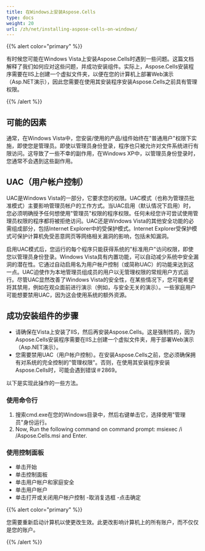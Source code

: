 ```yaml
---
title: 在Windows上安装Aspose.Cells
type: docs
weight: 20
url: /zh/net/installing-aspose-cells-on-windows/
---
```


{{% alert color="primary" %}} 

有时候您可能在Windows Vista上安装Aspose.Cells时遇到一些问题。这篇文档解释了我们如何应对这些问题，并成功安装组件。实际上，Aspose.Cells安装程序需要在IIS上创建一个虚拟文件夹，以便在您的计算机上部署Web演示（Asp.NET演示），因此您需要在使用其安装程序安装Aspose.Cells之前具有管理权限。

{{% /alert %}} 
## **可能的因素**
通常，在Windows Vista中，您安装/使用的产品/组件始终在"普通用户"权限下实施，即使您是管理员。即使以管理员身份登录，程序也只被允许对文件系统进行有限访问。这导致了一些不幸的副作用，在Windows XP中，以管理员身份登录时，您通常不会遇到这些副作用。
## **UAC（用户帐户控制）**
UAC是Windows Vista的一部分，它要求您的权限。UAC模式（也称为管理员批准模式）主要影响管理员帐户的工作方式。当UAC启用（默认情况下启用）时，您必须明确授予任何想使用"管理员"权限的程序权限。任何未经您许可尝试使用管理员权限的程序都将被拒绝访问。UAC还是Windows Vista的其他安全功能的必需组成部分，包括Internet Explorer中的受保护模式。Internet Explorer受保护模式可保护计算机免受恶意网页等网络相关漏洞的影响，包括未知漏洞。

启用UAC模式后，您运行的每个程序只能获得系统的"标准用户"访问权限，即使您以管理员身份登录。Windows Vista具有内置功能，可以自动减少系统中安全漏洞的潜在性。它通过自动启用名为用户帐户控制（或简称UAC）的功能来达到这一点。UAC迫使作为本地管理员组成员的用户以无管理权限的常规用户方式运行。尽管UAC显然改善了Windows Vista的安全性，在某些情况下，您可能希望将其禁用，例如在观众面前进行演示（例如，与安全无关的演示）。一些家庭用户可能想要禁用UAC，因为这会使用系统的额外资源。
## **成功安装组件的步骤**
- 请确保在Vista上安装了IIS，然后再安装Aspose.Cells。这是强制性的，因为Aspose.Cells安装程序需要在IIS上创建一个虚拟文件夹，用于部署Web演示（Asp.NET演示）。
- 您需要禁用UAC（用户帐户控制）。在安装Aspose.Cells之前，您必须确保拥有对系统的完全控制的"管理权限"。否则，在使用其安装程序安装Aspose.Cells时，可能会遇到错误＃2869。

以下是实现此操作的一些方法。
### **使用命令行**
1. 搜索cmd.exe在您的Windows目录中，然后右键单击它，选择使用"管理员"身份运行。
2. Now, Run the following command on command prompt: msiexec /i <your path>/Aspose.Cells.msi and Enter.
### **使用控制面板**
- 单击开始
- 单击控制面板
- 单击用户帐户和家庭安全
- 单击用户帐户
- 单击打开或关闭用户帐户控制
-取消复选框
-点击确定

{{% alert color="primary" %}} 

您需要重新启动计算机以使更改生效。此更改影响计算机上的所有账户，而不仅仅是您的账户。

{{% /alert %}}
